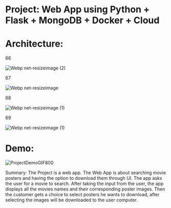 # Project: Web App using Python + Flask + MongoDB + Docker + Cloud

# Architecture:

66

![Webp net-resizeimage (2)](https://user-images.githubusercontent.com/82024584/168760354-1cbfee2f-2e63-4a78-845b-723d89fdf4f4.png)

67

![Webp net-resizeimage](https://user-images.githubusercontent.com/82024584/168760176-6f73d47d-398c-4786-beb4-361facee5867.png)

68

![Webp net-resizeimage (1)](https://user-images.githubusercontent.com/82024584/168759065-004a0604-07d3-4ec1-93d4-85ee3847718f.png)

69

![Webp net-resizeimage (1)](https://user-images.githubusercontent.com/82024584/168760253-2cbf36ef-cb66-417a-9652-2ffd05a6d88d.png)



# Demo:

![ProjectDemoGIF800](https://user-images.githubusercontent.com/82024584/168753125-3f54a942-a2f2-4795-bf0e-0eb313374416.gif)


Summary: The Project is a web app. The Web App is about searching movie posters and having the option to download them through UI.
The app asks the user for a movie to search. After taking the input from the user, the app displays all the movies names and their corresponding poster images. Then the customer gets a choice to select posters he wants to download, after selecting the images will be downloaded to the user computer.
